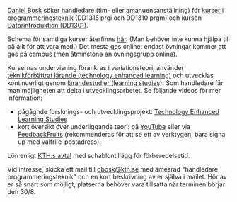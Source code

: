 [Daniel Bosk](https://www.kth.se/profile/dbosk) söker handledare (tim- eller 
amanuensanställning) för [kurser i programmeringsteknik][intropy] (DD1315 prgi 
och DD1310 prgm) och kursen [Datorintroduktion (DD1301)][datintro].

[intropy]: https://github.com/dbosk/intropy/
[datintro]: https://github.com/dbosk/introtools/

Schema för samtliga kurser återfinns [här][schema]. (Man behöver inte kunna 
hjälpa till på allt för att vara med.) Det mesta ges online: endast övningar 
kommer att ges på campus (men åtminstone en övningsgrupp online).

[schema]: https://cloud.timeedit.net/kth/web/public01/ri17Y555X80ZZ1Q65X665680yX085Y28565g48YQ232Y8Q0w56Y03007086QXX5554xu6ZZ0YY895508gQ03l8Q90.html

Kursernas undervisning förankras i variationsteori, använder [teknikförbättrat 
lärande (technology enhanced learning)][tel] och utvecklas kontinuerligt genom 
[lärandestudier (learning studies)][ls]. Som handledare får man möjligheten att 
delta i utvecklingsarbetet. Se följande videos för mer information:

  - pågågnde forsknings- och utvecklingsprojekt:
    [Technology Enhanced Learning Studies][tels]
  - kort översikt över underliggande teori: på [YouTube][reflections-yt] eller
    via [FeedbackFruits][reflections-fbf] (rekommenderas för att se ett av 
    verktygen, bara signa up med valfri e-postadress).

[tel]: https://www.kth.se/hct/mid/research/technology-enhanced/technology-enhanced-learning-1.780656
[ls]: http://ls.idpp.gu.se/
[tels]: https://youtu.be/uByy1fJ0Yro
[reflections-yt]: https://youtu.be/_d42-kTKDcI
[reflections-fbf]: https://eu.feedbackfruits.com/groups/activity-course/d04b0280-e219-42c4-aee1-1272609bc4bd

Lön enligt [KTH:s avtal](https://intra.kth.se/anstallning/anstallningsvillkor/lon/timlonebelopp-1.572917) med schablontillägg för förberedelsetid.

Vid intresse, skicka ett mail till [dbosk@kth.se](mailto:dbosk@kth.se) med 
ämesrad "handledare programmeringsteknik" och en kort beskrivning av er själva 
i mailet. Hör av er så snart som möjligt, platserna behöver vara tillsatta när 
terminen börjar den 30/8.

